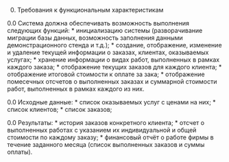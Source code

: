0. Требования к функциональным характеристикам

0.0 Система должна обеспечивать возможность выполнения следующих функций: 
	* инициализацию системы (разворачивание миграции базы данных, возможность заполнения данными демонстрационного стенда и т.д.);
	* создание, отображение, изменение и удаление текущей информации о заказах, клиентах, оказываемых услугах;
	* хранение информации о видах работ, выполненных в рамках каждого заказа;
	* отображение текущих заказов для каждого клиента;
	* отображение итоговой стоимости к оплате за зака;
	* отображение помесечных отсчетов о выполненных заказах и суммарной стоимости работ, выполненных в рамках каждого из них.

0.0 Исходные данные:
	* список оказываемых услуг с ценами на них;
	* список клиентов;
	* список заказов;

0.0 Результаты:
	* история заказов конкретного клиента;
	* отсчет о выполненных работах с указанием их индивидуальной и общей стоимости по каждому заказу;
	* финансовый отчёт о работе фирмы в течение заданного месяца (список выполненных заказов и суммы оплаты).